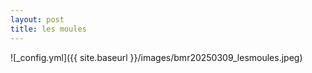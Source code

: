 ```yaml
---
layout: post
title: les moules
---
```


![_config.yml]({{ site.baseurl }}/images/bmr20250309_lesmoules.jpeg)
